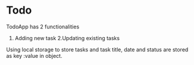 # Todo
TodoApp has 2 functionalities
1. Adding new task
2.Updating existing tasks

Using local storage to store tasks and task title, date and status are stored as key :value in object.
